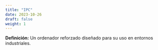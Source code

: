 ```yaml
---
title: "IPC"
date: 2023-10-26
draft: false
weight: 1
---
```


**Definición:** Un ordenador reforzado diseñado para su uso en entornos industriales.
